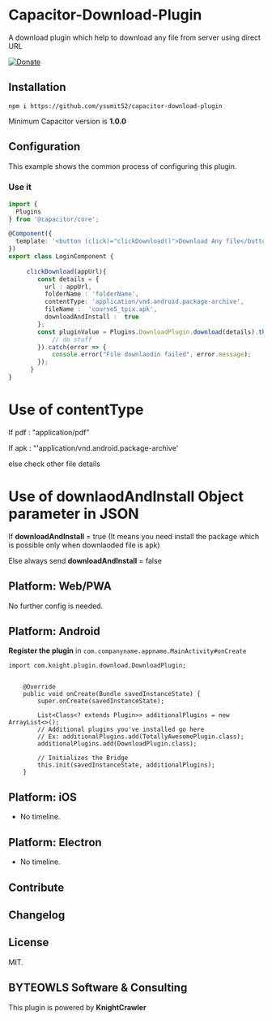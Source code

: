 # Capacitor-Download-Plugin
A download plugin which help to download any file from server using direct URL

[![Donate](https://img.shields.io/badge/Donate-PayPal-green.svg)](https://www.paypal.me/moberwasserlechner)


## Installation

`npm i https://github.com/ysumit52/capacitor-download-plugin`

Minimum Capacitor version is **1.0.0**

## Configuration

This example shows the common process of configuring this plugin.

### Use it

```typescript
import {
  Plugins
} from '@capacitor/core';

@Component({
  template: '<button (click)="clickDownload()">Download Any file</button>'
})
export class LoginComponent {
   
     clickDownload(appUrl){
        const details = {
          url : appUrl,
          folderName : 'folderName',
          contentType: 'application/vnd.android.package-archive',
          fileName :  'course5_tpix.apk',
          downloadAndInstall :  true
        };
        const pluginValue = Plugins.DownloadPlugin.download(details).then(() => {
            // do stuff
        }).catch(error => {
            console.error("File downlaodin failed", error.message);
        });
      }
}
```
# Use of contentType
If pdf : "application/pdf"

If apk : "'application/vnd.android.package-archive'

else check other file details

# Use of downlaodAndInstall Object parameter in JSON

If **downloadAndInstall** = true (It means you need install the package which is possible only when downlaoded file is apk)

Else always send **downloadAndInstall** = false 

## Platform: Web/PWA

No further config is needed.

## Platform: Android

**Register the plugin** in `com.companyname.appname.MainActivity#onCreate`

```
import com.knight.plugin.download.DownloadPlugin;


    @Override
    public void onCreate(Bundle savedInstanceState) {
        super.onCreate(savedInstanceState);

        List<Class<? extends Plugin>> additionalPlugins = new ArrayList<>();
        // Additional plugins you've installed go here
        // Ex: additionalPlugins.add(TotallyAwesomePlugin.class);
        additionalPlugins.add(DownloadPlugin.class);

        // Initializes the Bridge
        this.init(savedInstanceState, additionalPlugins);
    }
```

## Platform: iOS

- No timeline.

## Platform: Electron

- No timeline.

## Contribute


## Changelog


## License

MIT. 

## BYTEOWLS Software & Consulting

This plugin is powered by **KnightCrawler**

